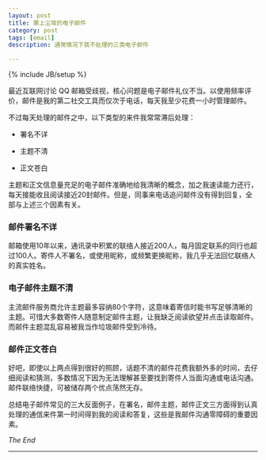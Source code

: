 ```yaml
---
layout: post
title: 蒙上尘埃的电子邮件
category: post
tags: [email]
description: 通常情况下我不处理的三类电子邮件

---
```

{% include JB/setup %}

最近互联网讨论 QQ 邮箱受歧视，核心问题是电子邮件礼仪不当。以使用频率评价，邮件是我的第二社交工具而仅次于电话，每天我至少花费一小时管理邮件。

不过每天处理的邮件之中，以下类型的来件我常常滞后处理：

* 署名不详

* 主题不清

* 正文苍白

主题和正文信息量充足的电子邮件准确地给我清晰的概念，加之我速读能力还行，每天接能收且阅读接近20封邮件。但是，同事来电话追问邮件没有得到回复，全部与上述三个因素有关。

### 邮件署名不详

邮箱使用10年以来，通讯录中积累的联络人接近200人，每月固定联系的同行也超过100人。寄件人不署名，或使用昵称，或频繁更换昵称，我几乎无法回忆联络人的真实姓名。

### 电子邮件主题不清

主流邮件服务商允许主题最多容纳80个字符，这意味着寄信时能书写足够清晰的主题。可惜大多数寄件人随意制定邮件主题，让我缺乏阅读欲望并点击读取邮件。而邮件主题混乱容易被我当作垃圾邮件受到冷待。

### 邮件正文苍白

好吧，即使以上两点得到很好的照顾，话题不清的邮件花费我额外多的时间，去仔细阅读和猜测，多数情况下因为无法理解甚至要找到寄件人当面沟通或电话沟通。邮件联络快捷，可被储存两个优点荡然无存。

总结电子邮件常见的三大反面例子，在署名，邮件主题，邮件正文三方面得到认真处理的通信来件第一时间得到我的阅读和答复，这些是我邮件沟通零障碍的重要因素。

*The End*

------
